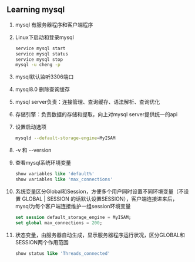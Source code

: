 ## Learning mysql

1.   mysql 有服务器程序和客户端程序

2.   Linux下启动和登录mysql

     ```bash
     service mysql start
     service mysql status
     service mysql stop
     mysql -u cheng -p
     ```

3.   mysql默认监听3306端口

4.   mysql8.0 删除查询缓存

5.   mysql server负责：连接管理、查询缓存、语法解析、查询优化

6.   存储引擎：负责数据的存储和提取，向上对mysql server提供统一的api

7.   设置启动选项

     ```bash
     mysqld --default-storage-engine=MyISAM
     ```

8.   -v 和 --version

9.   查看mysql系统环境变量

     ```sql
     show variables like 'default%'
     show variables like 'max_connections'
     ```

10.   系统变量区分Global和Session，方便多个用户同时设置不同环境变量（不设置 GLOBAL | SESSION 的话默认设置SESSION），客户端连接进来后，mysql为每个客户端连接维护一组session环境变量

      ```sql
      set session default_storage_engine = MyISAM;
      set global max_connections = 200;
      ```

11.   状态变量，由服务器自动生成，显示服务器程序运行状况，区分GLOBAL和SESSION两个作用范围

      ```sql
      show status like 'Threads_connected'
      ```

      